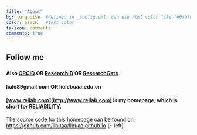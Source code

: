 ```yaml
---
title: "About"
bg: turquoise  #defined in _config.yml, can use html color like '#0fbfcf'
color: black   #text color
fa-icon: comments
comments: true
---
```


## Follow me

### [<i class="fa fa-github-square"></i>](https://github.com/llbuaa) [<i class="fa fa-linkedin-square"></i>](https://cn.linkedin.com/in/liule) [<i class="fa fa-weibo"></i>](http://weibo.com/512127104) [<i class="fa fa-facebook-square"></i>](https://www.facebook.com/liule89) [<i class="fa fa-twitter-square"></i>](https://www.twitter.com/_leliu) 

#### Also **[ORCID](http://orcid.org/0000-0002-8468-327X)** OR **[ResearchID](http://www.researcherid.com/rid/E-7056-2016)** OR **[ResearchGate](https://www.researchgate.net/profile/Le_Liu5)**

#### <i class="fa fa-envelope"></i> **liule89<i class="fa fa-at"></i>gmail.com** OR **liule<i class="fa fa-at"></i>buaa.edu.cn**

#### <i class="fa fa-home"></i> [www.reliab.com](http://www.reliab.com) is my homepage, which is short for RELIABILITY. 

The source code for this homepage can be found on <https://github.com/llbuaa/llbuaa.github.io>
{: .left}
